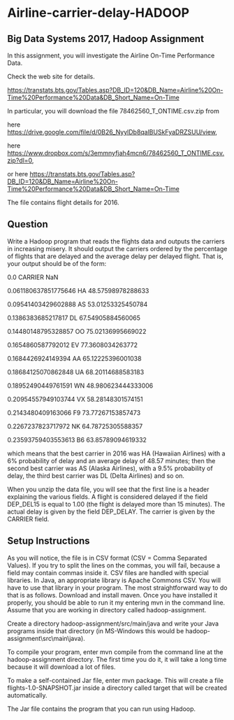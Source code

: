 # Airline-carrier-delay-HADOOP

## Big Data Systems 2017, Hadoop Assignment

In this assignment, you will investigate the Airline On-Time Performance Data. 

Check the web site for details.

https://transtats.bts.gov/Tables.asp?DB_ID=120&DB_Name=Airline%20On-Time%20Performance%20Data&DB_Short_Name=On-Time

In particular, you will download the file 78462560_T_ONTIME.csv.zip from 

here https://drive.google.com/file/d/0B26_NyylDb8qalBUSkFyaDRZSUU/view, 

here https://www.dropbox.com/s/3emmnyfjah4mcn6/78462560_T_ONTIME.csv.zip?dl=0, 

or here https://transtats.bts.gov/Tables.asp?DB_ID=120&DB_Name=Airline%20On-Time%20Performance%20Data&DB_Short_Name=On-Time

The file contains flight details for 2016.

## Question

Write a Hadoop program that reads the flights data and outputs the carriers in increasing misery. It should output the carriers ordered by the percentage of flights that are delayed and the average delay per delayed flight. That is, your output should be of the form:

0.0     CARRIER NaN

0.061180637851775646    HA 48.57598978288633

0.09541403429602888     AS 53.01253325450784

0.1386383685217817      DL 67.54905884560065

0.14480148795328857     OO 75.02136995669022

0.1654860587792012      EV 77.3608034263772

0.1684426924149394      AA 65.12225396001038

0.18684125070862848     UA 68.20114688583183

0.18952490449761591     WN 48.980623444333006

0.20954557949103744     VX 58.28148301574151

0.2143480409163066      F9 73.77267153857473

0.2267237823717972      NK 64.78725305588357

0.23593759403553613     B6 63.85789094619332

which means that the best carrier in 2016 was HA (Hawaiian Airlines) with a 6% probability of delay and an average delay of 48.57 minutes; then the second best carrier was AS (Alaska Airlines), with a 9.5% probability of delay, the third best carrier was DL (Delta Airlines) and so on.

When you unzip the data file, you will see that the first line is a header explaining the various fields. A flight is considered delayed if the field DEP_DEL15 is equal to 1.00 (the flight is delayed more than 15 minutes). The actual delay is given by the field DEP_DELAY. The carrier is given by the CARRIER field.

## Setup Instructions

As you will notice, the file is in CSV format (CSV = Comma Separated Values). If you try to split the lines on the commas, you will fail, because a field may contain commas inside it. CSV files are handled with special libraries. In Java, an appropriate library is Apache Commons CSV. You will have to use that library in your program. The most straightforward way to do that is as follows.
Download and install maven. Once you have installed it properly, you should be able to run it my entering mvn in the command line.
Assume that you are working in directory called hadoop-assignment.

Create a directory hadoop-assignment/src/main/java and write your Java programs inside that directory (in MS-Windows this would be hadoop-assignment\src\main\java).

To compile your program, enter mvn compile from the command line at the hadoop-assignment directory. The first time you do it, it will take a long time because it will download a lot of files.

To make a self-contained Jar file, enter mvn package. This will create a file flights-1.0-SNAPSHOT.jar inside a directory called target that will be created automatically.

The Jar file contains the program that you can run using Hadoop.
